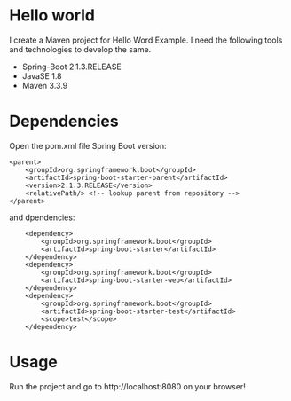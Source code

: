 # Hello world
I create a Maven project for Hello Word Example. I need the following tools and technologies to develop the same.
- Spring-Boot 2.1.3.RELEASE
- JavaSE 1.8
- Maven 3.3.9

# Dependencies
Open the pom.xml file
Spring Boot version:

	<parent>
		<groupId>org.springframework.boot</groupId>
		<artifactId>spring-boot-starter-parent</artifactId>
		<version>2.1.3.RELEASE</version>
		<relativePath/> <!-- lookup parent from repository -->
	</parent>
	
and dpendencies:
      
        <dependency>
            <groupId>org.springframework.boot</groupId>
            <artifactId>spring-boot-starter</artifactId>
        </dependency>
        <dependency>
            <groupId>org.springframework.boot</groupId>
            <artifactId>spring-boot-starter-web</artifactId>
        </dependency>
        <dependency>
            <groupId>org.springframework.boot</groupId>
            <artifactId>spring-boot-starter-test</artifactId>
            <scope>test</scope>
        </dependency>

# Usage
Run the project and go to http://localhost:8080 on your browser!

